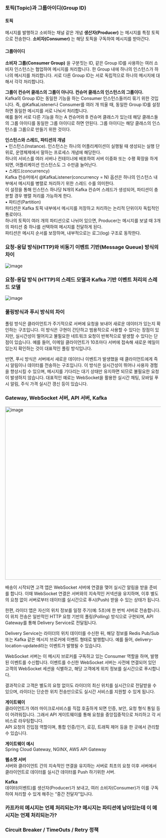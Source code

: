 ### 토픽(Topic)과 그룹아이디(Group ID)
#### 토픽
메시지를 발행하고 소비하는 채널 같은 개념 **생산자(Producer)** 는 메시지를 특정 토픽으로 전송한다.
**소비자(Consumer)** 는 해당 토픽을 구독하여 메시지를 받아간다.  
#### 그룹아이디
**소비자 그룹(Consumer Group)** 을 구분짓는 ID, 같은 Group ID를 사용하는 여러 소비자 인스턴스는 협업하여 메시지를 처리합니다. 한 Group 내에 하나의 인스턴스가 하나의 메시지를 처리합니다.
서로 다른 Group ID는 서로 독립적으로 하나의 메시지에 대해서 각각 처리합니다.  

**그룹이 컨슈머 클래스의 그룹이 아니다. 컨슈머 클래스의 인스턴스의 그룹이다.**  
Kafka의 Group ID는 동일한 기능을 하는 Consumer 인스턴스들끼리 묶기 위한 것입니다.
즉, @KafkaListener나 Consumer를 여러 개 띄울 때, 동일한 Group ID를 설정하면 동일한 메시지를 서로 나눠서 처리합니다.  
예를 들어 서로 다른 기능을 하는 A 컨슈머와 B 컨슈머 클래스가 있는데 해당 클래스들의 그룹 아이디를 동일한 그룹 아이디로 하면 안된다. 그룹 아이디는 해당 클래스의 인스턴스를 그룹으로 만들기 위한 것이다.

**인스턴스와 스레드, 파티션의 개념**  
•	인스턴스(Instance). 
인스턴스는 하나의 어플리케이션이 실행될 때 생성되는 실행 단위로, 운영체제에서 말하는 프로세스 개념에 해당한다.  
하나의 서비스를 여러 서버나 컨테이너에 배포하여 서버 이중화 또는 수평 확장을 하게 되면, 어플리케이션 인스턴스도 그 수만큼 늘어난다.  
•	스레드(concurrency)  
Kafka 컨슈머에서 @KafkaListener(concurrency = N) 옵션은 하나의 인스턴스 내부에서 메시지를 병렬로 처리하기 위한 스레드 수를 의미한다.  
이 설정을 통해 인스턴스 하나당 N개의 Kafka 컨슈머 스레드가 생성되어, 파티션이 충분할 경우 병렬 처리를 가능하게 한다.  
•	파티션(Partition)  
파티션은 Kafka 토픽 내부에서 메시지를 저장하고 처리하는 논리적 단위이자 독립적인 통로이다.  
하나의 토픽이 여러 개의 파티션으로 나뉘어 있으면, Producer는 메시지를 보낼 때 3개의 파티션 중 하나를 선택하여 메시지를 전달하게 된다.  
파티션은 메시지 순서를 보장하며, 내부적으로는 로그(log) 구조로 동작한다.  

### 요청-응답 방식(HTTP)와 비동기 이벤트 기반(Message Queue) 방식의 차이
![image](https://github.com/user-attachments/assets/44e158e9-2f84-4c4c-a046-697ef100002c)  

### 요청-응답 방식 (HTTP)의 스레드 모델과 Kafka 기반 이벤트 처리의 스레드 모델

![image](https://github.com/user-attachments/assets/70067e81-19a5-4c7e-9b71-b21124910ff0)

### 풀링방식과 푸시 방식의 차이
폴링 방식은 클라이언트가 주기적으로 서버에 요청을 보내어 새로운 데이터가 있는지 확인하는 구조입니다. 이 방식은 구현이 간단하고 범용적으로 사용할 수 있다는 장점이 있지만, 실시간성이 떨어지고 불필요한 네트워크 요청이 반복적으로 발생할 수 있다는 단점이 있습니다. 예를 들어, 이메일 클라이언트가 10초마다 서버에 접속해 새로운 메일이 있는지 확인하는 것이 대표적인 폴링 방식입니다.  
  
반면, 푸시 방식은 서버에서 새로운 데이터나 이벤트가 발생했을 때 클라이언트에게 즉시 알림이나 데이터를 전송하는 구조입니다. 이 방식은 실시간성이 뛰어나 사용자 경험을 향상시킬 수 있으며, 메시지를 기다리는 대기 상태만 유지하면 되므로 불필요한 요청이 발생하지 않습니다. 대표적인 예로는 WebSocket을 활용한 실시간 채팅, 모바일 푸시 알림, 주식 가격 실시간 갱신 등이 있습니다.  

### Gateway, WebSocket 서버, API 서버, Kafka
<img width="558" alt="image" src="https://github.com/user-attachments/assets/1536f251-d7b1-4a71-88a4-d5a47b75c244" />   
  
배송이 시작되면 고객 앱은 WebSocket 서버에 연결을 맺어 실시간 알림을 받을 준비를 합니다. 이때 WebSocket 연결은 서버와의 지속적인 커넥션을 유지하며, 이후 별도의 요청 없이 서버로부터 데이터를 실시간으로 푸시(Push) 받을 수 있는 상태가 됩니다.  

한편, 라이더 앱은 자신의 위치 정보를 일정 주기(예: 5초)에 한 번씩 서버로 전송합니다. 이 위치 전송은 일반적인 HTTP 요청 기반의 폴링(Polling) 방식으로 구현되며, API Gateway를 통해 Delivery Service로 전달됩니다.  

Delivery Service는 라이더의 위치 데이터를 수신한 뒤, 해당 정보를 Redis Pub/Sub 또는 Kafka 같은 메시지 브로커에 이벤트 형태로 발행합니다. 예를 들어, delivery-location-updated라는 이벤트가 발행될 수 있습니다.  

WebSocket 서버는 이 메시지 브로커를 구독하고 있는 Consumer 역할을 하며, 발행된 이벤트를 수신합니다. 이벤트를 수신한 WebSocket 서버는 사전에 연결되어 있던 고객의 WebSocket 세션을 식별하고, 해당 고객에게 위치 정보를 실시간으로 푸시합니다.  

결과적으로 고객은 별도의 요청 없이도 라이더의 최신 위치를 실시간으로 전달받을 수 있으며, 라이더는 단순한 위치 전송만으로도 실시간 서비스를 지원할 수 있게 됩니다.  

**게이트웨이**  
클라이언트가 여러 마이크로서비스를 직접 호출하게 되면 인증, 보안, 요청 형식 통일 등이 어려워집니다. 
그래서 API 게이트웨이를 통해 요청을 중앙집중적으로 처리하고 각 서비스로 라우팅합니다.   
API 요청의 진입점 역할이며, 통합 인증/인가, 로깅, 트래픽 제어 등을 한 곳에서 관리할 수 있습니다.  
  
**게이트웨이 예시**  
Spring Cloud Gateway, NGINX, AWS API Gateway
  
**웹소켓 서버**  
서버와 클라이언트 간의 지속적인 연결을 유지하는 서버로 최초의 요청 이후 서버에서 클라이언트로 데이터를 실시간 데이터를 Push 하기위한 서버. 
   
**Kafka**  
데이터(이벤트)를 생산자(Producer)가 보내고, 여러 소비자(Consumer)가 이를 구독하여 처리할 수 있게 해주는 “중간 전달자”입니다.  


### 카프카의 메시지는 언제 처리되는가? 메시지는 파티션에 남아있는데 이 메시지는 언제 처리되는가?

### Circuit Breaker / TimeOuts / Retry 정책

